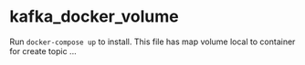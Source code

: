 # kafka_docker_volume
Run
`docker-compose up`
to install. This file has map volume local to container for create topic ...  